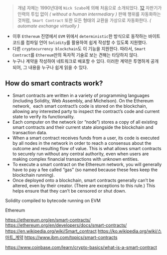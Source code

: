 > 개념 자체는 1990년대에 `Nick Szabo`에 의해 처음으로 소개되었다. [1](https://www.fon.hum.uva.nl/rob/Courses/InformationInSpeech/CDROM/Literature/LOTwinterschool2006/szabo.best.vwh.net/smart.contracts.html)[2](https://www.fon.hum.uva.nl/rob/Courses/InformationInSpeech/CDROM/Literature/LOTwinterschool2006/szabo.best.vwh.net/idea.html) 자판기가 인력의 투입 없이 _( without a human intermediary )_ 판매 행위를 자동화하는 것처럼, `Smart Contract` 또한 모든 형태의 교환을 가상으로 자동화한다. _( automate exchange virtually )_

- 이후 `Ethereum` 진영에서 `EVM` 위에서 `deterministic`한 방식으로 동작하는 바이트 코드를 컴파일 언어 `Solidity`를 활용하여 쉽게 작성할 수 있도록 지원했다.
- 다른 `cryptocurrency blockchain`도 이 기능을 지원한다. 따라서, `Smart Contract`를 `Ethereum`만의 독자적 기술로 보는 견해는 타당하지 않다.
- 누구나 계약을 작성하여 네트워크로 배포할 수 있다. 이러한 계약은 투명하게 공개되어, 그 내용을 누구나 쉽게 읽을 수 있다.

## How do smart contracts work?

- Smart contracts are written in a variety of programming languages (including Solidity, Web Assembly, and Michelson). On the Ethereum network,  each smart contract’s code is stored on the blockchain, allowing any interested party to inspect the contract’s code and current state to verify its functionality.
- Each computer on the network (or “node”) stores a copy of all existing smart contracts and their current state alongside the blockchain and transaction data.
- When a smart contract receives funds from a user, its code is executed by all nodes in the network in order to reach a consensus about the outcome and resulting flow of value. This is what allows smart contracts to securely run without any central authority, even when users are making complex financial transactions with unknown entities.
- To execute a smart contract on the Ethereum network, you will generally have to pay a fee called “gas” (so named because these fees keep the blockchain running).
- Once deployed onto a blockchain, smart contracts generally can’t be altered, even by their creator. (There are exceptions to this rule.) This helps ensure that they can’t be censored or shut down.

Solidity compiled to bytecode running on EVM

Ethereum

https://ethereum.org/en/smart-contracts/
https://ethereum.org/en/developers/docs/smart-contracts/
https://en.wikipedia.org/wiki/Smart_contract
https://ko.wikipedia.org/wiki/스마트_계약
https://www.ibm.com/topics/smart-contracts

https://www.coinbase.com/learn/crypto-basics/what-is-a-smart-contract
